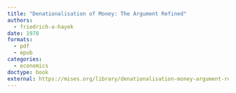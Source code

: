```yaml
---
title: "Denationalisation of Money: The Argument Refined"
authors:
  - friedrich-a-hayek
date: 1978
formats:
  - pdf
  - epub
categories:
  - economics
doctype: book
external: https://mises.org/library/denationalisation-money-argument-refined
---
```

